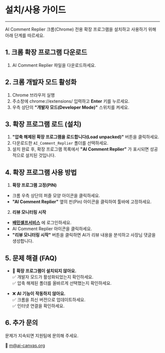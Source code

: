 # **설치/사용 가이드**
---
AI Comment Replier 크롬(Chrome) 전용 확장 프로그램을 설치하고 사용하기 위해 아래 단계를 따르세요.

## 1. 크롬 확장 프로그램 다운로드
1. AI Comment Replier 파일을 다운로드하세요.

## 2. 크롬 개발자 모드 활성화
1. Chrome 브라우저 실행
2. 주소창에 chrome://extensions/ 입력하고 **Enter** 키를 누르세요.
3. 우측 상단의 **"개발자 모드(Developer Mode)"** 스위치를 켜세요.

## 3. 확장 프로그램 로드 (설치)
1. **"압축 해제된 확장 프로그램을 로드합니다(Load unpacked)"** 버튼을 클릭하세요.
2. 다운로드한 `AI_Comment_Replier` 폴더를 선택하세요.
3. 설치 완료 후, 확장 프로그램 목록에서 **"AI Comment Replier"** 가 표시되면 성공적으로 설치된 것입니다.

## 4. 확장 프로그램 사용 방법
1. **확장 프로그램 고정(PIN)**
- 크롬 우측 상단의 퍼즐 모양 아이콘을 클릭하세요.
- **"AI Comment Replier"** 옆의 핀(Pin) 아이콘을 클릭하여 툴바에 고정하세요.

2. **리뷰 모니터링 시작**
- [**배민셀프서비스**](https://self.baemin.com/) 에 로그인하세요.
- AI Comment Replier 아이콘을 클릭하세요.
- **"리뷰 모니터링 시작"** 버튼을 클릭하면 AI가 리뷰 내용을 분석하고 사장님 댓글을 생성합니다.

## 5. 문제 해결 (FAQ)
- 🚫 **확장 프로그램이 설치되지 않아요.**  
✅ 개발자 모드가 활성화되었는지 확인하세요.  
✅ 압축 해제된 폴더를 올바르게 선택했는지 확인하세요.  

- ❌ **AI 기능이 작동하지 않아요.**  
✅ 크롬을 최신 버전으로 업데이트하세요.  
✅ 인터넷 연결을 확인하세요.  

## 6. 추가 문의
문제가 지속되면 지원팀에 문의해 주세요.  

📧 [m@ai-canvas.org](mailto:m@ai-canvas.org)
